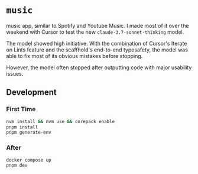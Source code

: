 # `music`

music app, similar to Spotify and Youtube Music. I made most of it over the weekend with Cursor to test the new `claude-3.7-sonnet-thinking` model.

The model showed high initiative. With the combination of Cursor's Iterate on Lints feature and the scaffhold's end-to-end typesafety, the model was able to fix most of its obvious mistakes before stopping.

However, the model often stopped after outputting code with major usability issues.

## Development

### First Time

```bash
nvm install && nvm use && corepack enable
pnpm install
pnpm generate-env
```

### After

```bash
docker compose up
pnpm dev
```
